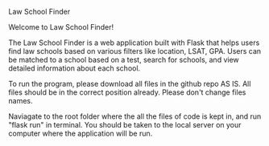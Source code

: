 Law School Finder

Welcome to Law School Finder!

The Law School Finder is a web application built with Flask that helps users find law schools based on various filters like location, LSAT, GPA. Users can be matched to a school based on a test, search for schools, and view detailed information about each school.

To run the program, please download all files in the github repo AS IS. All files should be in the correct position already. Please don't change files names.

Naviagate to the root folder where the all the files of code is kept in, and run "flask run" in terminal. You should be taken to the local server on your computer where the application will be run. 


